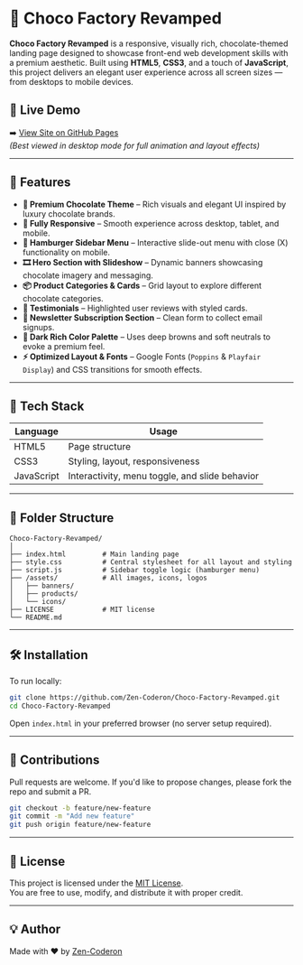 # 🍫 Choco Factory Revamped

**Choco Factory Revamped** is a responsive, visually rich, chocolate-themed landing page designed to showcase front-end web development skills with a premium aesthetic. Built using **HTML5**, **CSS3**, and a touch of **JavaScript**, this project delivers an elegant user experience across all screen sizes — from desktops to mobile devices.

## 🚀 Live Demo

➡️ [View Site on GitHub Pages](https://zen-coderon.github.io/Choco-Factory-Revamped/)  
*(Best viewed in desktop mode for full animation and layout effects)*

---

## 🎯 Features

- **🍫 Premium Chocolate Theme** – Rich visuals and elegant UI inspired by luxury chocolate brands.
- **📱 Fully Responsive** – Smooth experience across desktop, tablet, and mobile.
- **🍔 Hamburger Sidebar Menu** – Interactive slide-out menu with close (X) functionality on mobile.
- **🎞️ Hero Section with Slideshow** – Dynamic banners showcasing chocolate imagery and messaging.
- **📦 Product Categories & Cards** – Grid layout to explore different chocolate categories.
- **🧾 Testimonials** – Highlighted user reviews with styled cards.
- **📩 Newsletter Subscription Section** – Clean form to collect email signups.
- **🌙 Dark Rich Color Palette** – Uses deep browns and soft neutrals to evoke a premium feel.
- **⚡ Optimized Layout & Fonts** – Google Fonts (`Poppins` & `Playfair Display`) and CSS transitions for smooth effects.

---

## 🧱 Tech Stack

| Language  | Usage          |
|-----------|----------------|
| HTML5     | Page structure |
| CSS3      | Styling, layout, responsiveness |
| JavaScript | Interactivity, menu toggle, and slide behavior |

---

## 📂 Folder Structure

```
Choco-Factory-Revamped/
│
├── index.html         # Main landing page
├── style.css          # Central stylesheet for all layout and styling
├── script.js          # Sidebar toggle logic (hamburger menu)
├── /assets/           # All images, icons, logos
│   ├── banners/
│   ├── products/
│   └── icons/
├── LICENSE            # MIT license
└── README.md
```

---

## 🛠️ Installation

To run locally:

```bash
git clone https://github.com/Zen-Coderon/Choco-Factory-Revamped.git
cd Choco-Factory-Revamped
```

Open `index.html` in your preferred browser (no server setup required).

---

## 🤝 Contributions

Pull requests are welcome. If you'd like to propose changes, please fork the repo and submit a PR.

```bash
git checkout -b feature/new-feature
git commit -m "Add new feature"
git push origin feature/new-feature
```

---

## 📜 License

This project is licensed under the [MIT License](LICENSE).  
You are free to use, modify, and distribute it with proper credit.

---

## 💡 Author

Made with ❤️ by [Zen-Coderon](https://github.com/Zen-Coderon)
